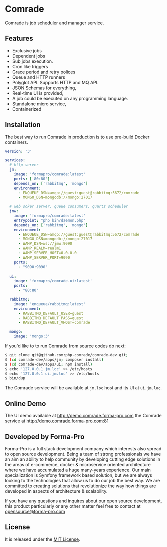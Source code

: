 # Comrade

Comrade is job scheduler and manager service.

## Features

* Exclusive jobs
* Dependent jobs
* Sub jobs execution.
* Cron like triggers
* Grace period and retry polices
* Queue and HTTP runners
* Polyglot API. Supports HTTP and MQ API.
* JSON Schemas for everything,
* Real-time UI is provided, 
* A job could be executed on any programming language. 
* Standalone micro service,
* Containerized

## Installation

The best way to run Comrade in production is to use pre-build Docker containers. 

```yaml
version: '3'

services:
  # http server
  jm:
    image: 'formapro/comrade:latest'
    ports: ['80:80']
    depends_on: ['rabbitmq', 'mongo']
    environment:
      - ENQUEUE_DSN=amqp://guest:guest@rabbitmq:5672/comrade
      - MONGO_DSN=mongodb://mongo:27017

  # web soker server, queue consumers, quartz scheduler
  jmw:
    image: 'formapro/comrade:latest'
    entrypoint: "php bin/daemon.php"
    depends_on: ['rabbitmq', 'mongo']
    environment:
      - ENQUEUE_DSN=amqp://guest:guest@rabbitmq:5672/comrade
      - MONGO_DSN=mongodb://mongo:27017
      - WAMP_DSN=ws://jmw:9090
      - WAMP_REALM=realm1
      - WAMP_SERVER_HOST=0.0.0.0
      - WAMP_SERVER_PORT=9090
    ports:
      - "9090:9090"

  ui:
    image: 'formapro/comrade-ui:latest'
    ports:
      - "80:80"

  rabbitmq:
    image: 'enqueue/rabbitmq:latest'
    environment:
      - RABBITMQ_DEFAULT_USER=guest
      - RABBITMQ_DEFAULT_PASS=guest
      - RABBITMQ_DEFAULT_VHOST=comrade

  mongo:
    image: 'mongo:3'
```

If you'd like to to run Comrade from source codes do next:

```bash
$ git clone git@github.com:php-comrade/comrade-dev.git;
$ (cd comrade-dev/apps/jm; composer install)
$ (cd comrade-dev/apps/ui; npm install)
$ echo '127.0.0.1 jm.loc' >> /etc/hosts
$ echo '127.0.0.1 ui.jm.loc' >> /etc/hosts
$ bin/dup
```

The Comrade service will be available at `jm.loc` host and its UI at `ui.jm.loc`.

## Online Demo

The UI demo available at http://demo.comrade.forma-pro.com the Comrade service at http://demo.comrade.forma-pro.com:81

## Developed by Forma-Pro

Forma-Pro is a full stack development company which interests also spread to open source development. 
Being a team of strong professionals we have an aim an ability to help community by developing cutting edge solutions in the areas of e-commerce, docker & microservice oriented architecture where we have accumulated a huge many-years experience. 
Our main specialization is Symfony framework based solution, but we are always looking to the technologies that allow us to do our job the best way. We are committed to creating solutions that revolutionize the way how things are developed in aspects of architecture & scalability.

If you have any questions and inquires about our open source development, this product particularly or any other matter feel free to contact at opensource@forma-pro.com

## License

It is released under the [MIT License](LICENSE).   